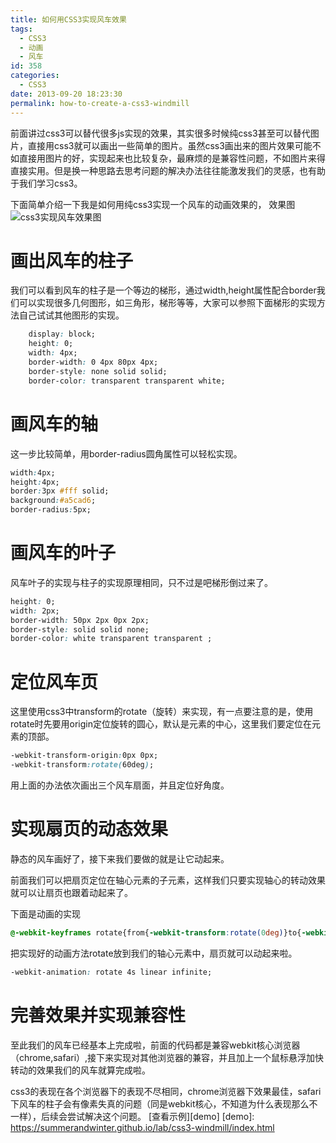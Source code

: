 ```yaml
---
title: 如何用CSS3实现风车效果
tags:
  - CSS3
  - 动画
  - 风车
id: 358
categories:
  - CSS3
date: 2013-09-20 18:23:30
permalink: how-to-create-a-css3-windmill
---
```


前面讲过css3可以替代很多js实现的效果，其实很多时候纯css3甚至可以替代图片，直接用css3就可以画出一些简单的图片。虽然css3画出来的图片效果可能不如直接用图片的好，实现起来也比较复杂，最麻烦的是兼容性问题，不如图片来得直接实用。但是换一种思路去思考问题的解决办法往往能激发我们的灵感，也有助于我们学习css3。
<!--more-->


下面简单介绍一下我是如何用纯css3实现一个风车的动画效果的，
效果图
![css3实现风车效果图](http://sanyecao.qiniudn.com/assets/images/lab/css3-windmill.jpg)

# 画出风车的柱子

我们可以看到风车的柱子是一个等边的梯形，通过width,height属性配合border我们可以实现很多几何图形，如三角形，梯形等等，大家可以参照下面梯形的实现方法自己试试其他图形的实现。
```css
	display: block;   
	height: 0;   
	width: 4px;   
	border-width: 0 4px 80px 4px;   
	border-style: none solid solid;   
	border-color: transparent transparent white;  
```

# 画风车的轴

这一步比较简单，用border-radius圆角属性可以轻松实现。
```css
width:4px;   
height:4px;   
border:3px #fff solid;   
background:#a5cad6;   
border-radius:5px;  
```

# 画风车的叶子

风车叶子的实现与柱子的实现原理相同，只不过是吧梯形倒过来了。
```css
height: 0;   
width: 2px;   
border-width: 50px 2px 0px 2px;   
border-style: solid solid none;   
border-color: white transparent transparent ;  
```
# 定位风车页

这里使用css3中transform的rotate（旋转）来实现，有一点要注意的是，使用rotate时先要用origin定位旋转的圆心，默认是元素的中心，这里我们要定位在元素的顶部。
```css
-webkit-transform-origin:0px 0px;   
-webkit-transform:rotate(60deg);  
```

用上面的办法依次画出三个风车扇面，并且定位好角度。


# 实现扇页的动态效果

静态的风车画好了，接下来我们要做的就是让它动起来。

前面我们可以把扇页定位在轴心元素的子元素，这样我们只要实现轴心的转动效果就可以让扇页也跟着动起来了。

下面是动画的实现
```css
@-webkit-keyframes rotate{from{-webkit-transform:rotate(0deg)}to{-webkit-transform:rotate(360deg)}}  
```
把实现好的动画方法rotate放到我们的轴心元素中，扇页就可以动起来啦。
```css
-webkit-animation: rotate 4s linear infinite;  
```

# 完善效果并实现兼容性

至此我们的风车已经基本上完成啦，前面的代码都是兼容webkit核心浏览器（chrome,safari）,接下来实现对其他浏览器的兼容，并且加上一个鼠标悬浮加快转动的效果我们的风车就算完成啦。

css3的表现在各个浏览器下的表现不尽相同，chrome浏览器下效果最佳，safari下风车的柱子会有像素失真的问题（同是webkit核心，不知道为什么表现那么不一样），后续会尝试解决这个问题。
[查看示例][demo]
[demo]:   https://summerandwinter.github.io/lab/css3-windmill/index.html
